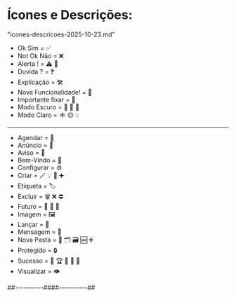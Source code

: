 
# Ícones e Descrições:
"icones-descricoes-2025-10-23.md"

- Ok Sim = ✅
- Not Ok Não = ❌
- Alerta ! = ⚠️ 🚧
- Duvida ? = ❓
- Explicação = 🛠️
- Nova Funcionalidade! = 🧩
- Importante fixar = 📌
- Modo Escuro = 🌙 🦇 🦉
- Modo Claro = ☀️ 🟡 💡
---
- Agendar = 📅
- Anúncio = 📢
- Aviso = 🔔
- Bem-Vindo = 🤝 
- Configurar = ⚙️
- Criar = 🪄 💡 🌱 ➕
- Etiqueta = 🏷️
- Excluir = 🗑️ ❌ ⛔ 
- Futuro = 🤖 🚀 📡
- Imagem = 🖼️
- Lançar = 🚀
- Mensagem = 💬
- Nova Pasta = 📂 🗂️ 🗃️ 🆕 ➕
- Protegido = 🔒
- Sucesso = 🎉 🏆 🥇 🌟 🎯
- Visualizar = 👁️




##----------####----------##
